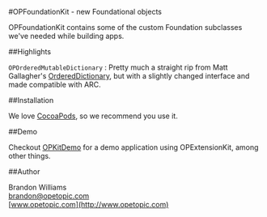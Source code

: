 #OPFoundationKit - new Foundational objects

OPFoundationKit contains some of the custom Foundation subclasses we've needed while building apps.

##Highlights

`OPOrderedMutableDictionary` : Pretty much a straight rip from Matt Gallagher's [OrderedDictionary](http://cocoawithlove.com/2008/12/ordereddictionary-subclassing-cocoa.html), but with a slightly changed interface and made compatible with ARC.

##Installation

We love [CocoaPods](http://github.com/cocoapods/cocoapods), so we recommend you use it.

##Demo

Checkout [OPKitDemo](http://www.opetopic.com) for a demo application using OPExtensionKit, among other things.

##Author

Brandon Williams  
brandon@opetopic.com  
[www.opetopic.com](http://www.opetopic.com)
